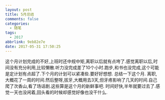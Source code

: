 ```yaml
---
layout: post
title: 5月总结
comments: false
categories:
  - 随笔
tags:
  - 2017
abbrlink: 9eb82e7e
date: 2017-05-31 17:50:25
---
```


  这个月计划完成的不好,上班时还中规中矩,离职以后就有点垮了.感觉离职以后,时间没有充分利用,比较懒散.听力没完成差了10个小时.跑步,和书也没完成,这个可能是定计划有点超了.下个月的计划可以紧凑些.要好好想想.
  总结一下这个月. 离职,大概花了一周的时间.然后整呀,拔牙,大概用去3天,但牙疼影响了几天的时间.自己爬了次香山,看了场话剧.这些算是这个月的新鲜事吧.
  时间好快,半年就要过去了.感觉一天也没闲着,回头看的时候却感觉好像也没干什么.

